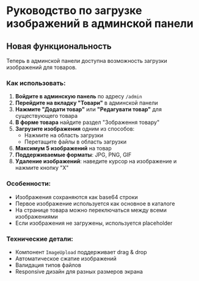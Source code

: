 # Руководство по загрузке изображений в админской панели

## Новая функциональность

Теперь в админской панели доступна возможность загрузки изображений для товаров.

### Как использовать:

1. **Войдите в админскую панель** по адресу `/admin`
2. **Перейдите на вкладку "Товари"** в админской панели
3. **Нажмите "Додати товар"** или **"Редагувати товар"** для существующего товара
4. **В форме товара** найдите раздел "Зображення товару"
5. **Загрузите изображения** одним из способов:
   - Нажмите на область загрузки
   - Перетащите файлы в область загрузки
6. **Максимум 5 изображений** на товар
7. **Поддерживаемые форматы**: JPG, PNG, GIF
8. **Удаление изображений**: наведите курсор на изображение и нажмите кнопку "X"

### Особенности:

- Изображения сохраняются как base64 строки
- Первое изображение используется как основное в каталоге
- На странице товара можно переключаться между всеми изображениями
- Если изображения не загружены, используется placeholder

### Технические детали:

- Компонент `ImageUpload` поддерживает drag & drop
- Автоматическое сжатие изображений
- Валидация типов файлов
- Responsive дизайн для разных размеров экрана
